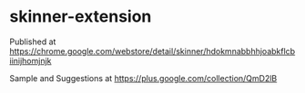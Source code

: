 # skinner-extension

Published at https://chrome.google.com/webstore/detail/skinner/hdokmnabbhhjoabkflcbiinijhomjnjk

Sample and Suggestions at https://plus.google.com/collection/QmD2lB
